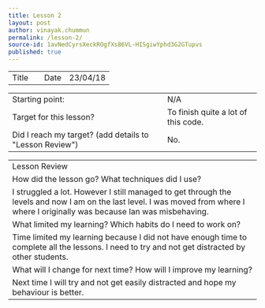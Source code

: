 ```yaml
---
title: Lesson 2
layout: post
author: vinayak.chummun
permalink: /lesson-2/
source-id: 1avNedCyrsXeckROgfXs86VL-HISgiwYphd3G2GTupvs
published: true
---
```

<table>
  <tr>
    <td>Title</td>
    <td></td>
    <td>Date</td>
    <td>23/04/18</td>
  </tr>
</table>


<table>
  <tr>
    <td>Starting point:</td>
    <td>N/A</td>
  </tr>
  <tr>
    <td>Target for this lesson?</td>
    <td>To finish quite a lot of this code.</td>
  </tr>
  <tr>
    <td>Did I reach my target? 
(add details to "Lesson Review")</td>
    <td>No. </td>
  </tr>
</table>


<table>
  <tr>
    <td>Lesson Review</td>
  </tr>
  <tr>
    <td>How did the lesson go? What techniques did I use?</td>
  </tr>
  <tr>
    <td>I struggled a lot. However I still managed to get through the levels and now I am on the last level. I was moved from where I where I originally was because Ian was misbehaving.</td>
  </tr>
  <tr>
    <td>What limited my learning? Which habits do I need to work on? </td>
  </tr>
  <tr>
    <td>Time limited my learning because I did not have enough time to complete all the lessons. I need to try and not get distracted by other students.</td>
  </tr>
  <tr>
    <td>What will I change for next time? How will I improve my learning?</td>
  </tr>
  <tr>
    <td>Next time I will try and not get easily distracted and hope my behaviour is better.</td>
  </tr>
</table>


